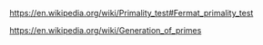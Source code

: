 https://en.wikipedia.org/wiki/Primality_test#Fermat_primality_test

https://en.wikipedia.org/wiki/Generation_of_primes